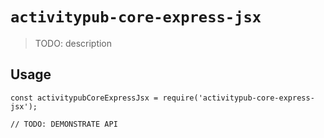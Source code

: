 # `activitypub-core-express-jsx`

> TODO: description

## Usage

```
const activitypubCoreExpressJsx = require('activitypub-core-express-jsx');

// TODO: DEMONSTRATE API
```
